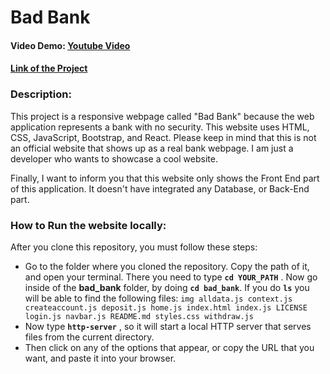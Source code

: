 # Bad Bank
#### Video Demo:  <a href="https://youtu.be/sEMLXgzgXmI">Youtube Video</a>
#### <a href="https://camila-nietobankingapplication.s3.amazonaws.com/index.html#/">Link of the Project</a>

<h3>Description:</h3>
<p>This project is a responsive webpage called "Bad Bank" because the web application represents a bank with no security. This website uses HTML, CSS, JavaScript, Bootstrap, and React. Please keep in mind that this is not an official website that shows up as a real bank webpage. I am just a developer who wants to showcase a cool website.</p>
<p>Finally, I want to inform you that this website only shows the Front End part of this application. It doesn't have integrated any Database, or Back-End part.</p>

<h3>How to Run the website locally:</h3>
After you clone this repository, you must follow these steps:
<ul>
    <li>Go to the folder where you cloned the repository. Copy the path of it, and open your terminal. There you need to type <strong><code>cd YOUR_PATH</code></strong> . Now go inside of the <strong>bad_bank</strong> folder, by doing <strong><code>cd bad_bank</code></strong>. If you do <strong><code>ls</code></strong> you will be able to find the following files: <code>img alldata.js context.js createaccount.js deposit.js home.js index.html index.js LICENSE login.js navbar.js README.md styles.css withdraw.js</code></li>
    <li>Now type <strong><code>http-server</code></strong> , so it will start a local HTTP server that serves files from the current directory.</li>
    <li>Then click on any of the options that appear, or copy the URL that you want, and paste it into your browser.</li>
</ul>